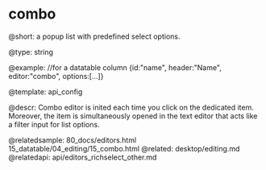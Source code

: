 combo
=============


@short: a popup list with predefined select options. 
	

@type: string

@example:
//for a datatable column
{id:"name", header:"Name", editor:"combo", options:[...]}


@template:	api_config

@descr: Combo editor is inited each time you click on the dedicated item. Moreover, the item is simultaneously opened in the text editor that acts like a filter input for list options. 

@relatedsample:
	80_docs/editors.html
    15_datatable/04_editing/15_combo.html
@related:
	desktop/editing.md
@relatedapi:
	api/editors_richselect_other.md
    
    


